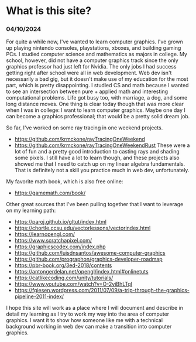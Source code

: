 # What is this site?
### 04/10/2024
For quite a while now, I've wanted to learn computer graphics. I've grown up playing nintendo consoles, playstations, xboxes, and building gaming PCs. I studied computer science and mathematics as majors in college. My school, however, did not have a computer graphics track since the only graphics professor had just left for Nvidia. The only jobs I had success getting right after school were all in web development. Web dev isn't necessarily a bad gig, but it doesn't make use of my education for the most part, which is pretty disappointing. I studied CS and math because I wanted to see an intersection between pure + applied math and interesting computational problems. Life got busy too, with marriage, a dog, and some long distance moves. One thing is clear today though that was more clear when I was in college: I want to learn computer graphics. Maybe one day I can become a graphics professional; that would be a pretty solid dream job.

So far, I've worked on some ray tracing in one weekend projects.
* https://github.com/krmckone/rayTracingOneWeekend
* https://github.com/krmckone/rayTracingOneWeekendRust
These were a lot of fun and a pretty good introduction to casting rays and shading some pixels. I still have a lot to learn though, and these projects also showed me that I need to catch up on my linear algebra fundamentals. That is definitely not a skill you practice much in web dev, unfortunately.

My favorite math book, which is also free online:
* https://gamemath.com/book/

Other great sources that I've been pulling together that I want to leverage on my learning path:
* https://paroj.github.io/gltut/index.html
* https://chortle.ccsu.edu/vectorlessons/vectorindex.html
* https://learnopengl.com/
* https://www.scratchapixel.com/
* https://graphicscodex.com/index.php
* https://github.com/luisdnsantos/awesome-computer-graphics
* https://github.com/prographon/graphics-developer-roadmap
* https://pbr-book.org/3ed-2018/contents
* https://antongerdelan.net/opengl/index.html#onlinetuts
* https://catlikecoding.com/unity/tutorials/
* https://www.youtube.com/watch?v=O-2viBhLTqI
* https://fgiesen.wordpress.com/2011/07/09/a-trip-through-the-graphics-pipeline-2011-index/

I hope this site will work as a place where I will document and describe in detail my learning as I try to work my way into the area of computer graphics. I want it to show how someone like me with a technical background working in web dev can make a transition into computer graphics.